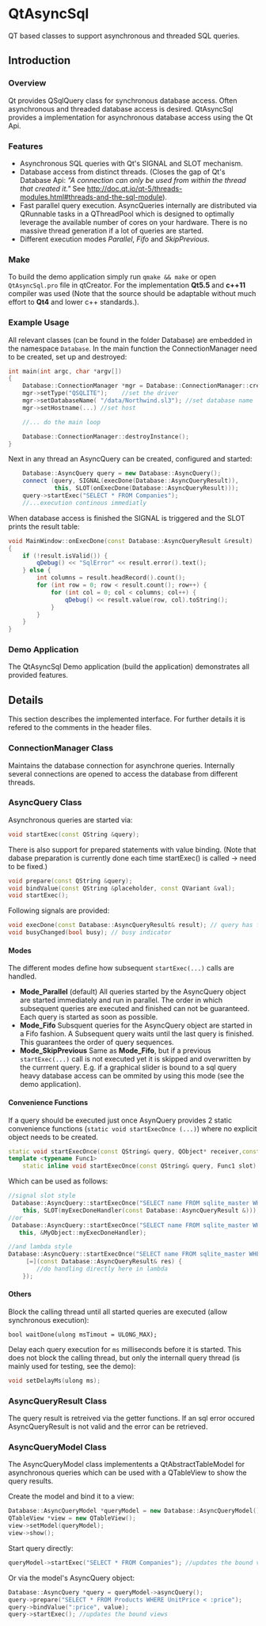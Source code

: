 # QtAsyncSql
QT based classes to support asynchronous and threaded SQL queries.
 
## Introduction

### Overview
Qt provides QSqlQuery class for synchronous database access. Often asynchronous and threaded database access is desired. QtAsyncSql provides a implementation for asynchronous database access using the Qt Api.

### Features 
* Asynchronous SQL queries with Qt's SIGNAL and SLOT mechanism.
* Database access from distinct threads. 
(Closes the gap of Qt's Database Api: *"A connection can only be used from within the thread that created it."* See http://doc.qt.io/qt-5/threads-modules.html#threads-and-the-sql-module).
* Fast parallel query execution. 
AsyncQueries internally are distributed via QRunnable tasks in a QThreadPool which is designed to optimally leverage the available number of cores on your hardware. There is no massive thread generation if a lot of queries are started.
* Different execution modes *Parallel*, *Fifo* and *SkipPrevious*.

### Make
To build the demo application simply run  `qmake && make` or open `QtAsyncSql.pro` file in qtCreator. 
For the implementation **Qt5.5** and **c++11** compiler was used (Note that the source should be adaptable without much effort to **Qt4**  and lower c++ standards.). 


### Example Usage
All relevant classes (can be found in the folder Database) are embedded in the namespace `Database`. In the main function the ConnectionManager need to be created, set up and destroyed:
```cpp
int main(int argc, char *argv[])
{
	Database::ConnectionManager *mgr = Database::ConnectionManager::createInstance();
	mgr->setType("QSQLITE");	//set the driver
	mgr->setDatabaseName( "/data/Northwind.sl3"); //set database name
	mgr->setHostname(...) //set host

	//... do the main loop

	Database::ConnectionManager::destroyInstance();
}
```
Next in any thread an AsyncQuery can be created, configured and started:
```cpp
	Database::AsyncQuery query = new Database::AsyncQuery();
	connect (query, SIGNAL(execDone(Database::AsyncQueryResult)),
			 this, SLOT(onExecDone(Database::AsyncQueryResult)));
	query->startExec("SELECT * FROM Companies");
	//...execution continous immediatly
```

When database access is finished the SIGNAL is triggered and the SLOT prints the result table:

```cpp
void MainWindow::onExecDone(const Database::AsyncQueryResult &result)
{
	if (!result.isValid()) {
		qDebug() << "SqlError" << result.error().text();
	} else {
		int columns = result.headRecord().count();
		for (int row = 0; row < result.count(); row++) {
			for (int col = 0; col < columns; col++) {
				qDebug() << result.value(row, col).toString();
			}
		}
	}
}
```
### Demo Application
The QtAsyncSql Demo application (build the application) demonstrates all provided features.

## Details
This section describes the implemented interface. For further details it is refered to the comments in the header files.

### ConnectionManager Class
Maintains the database connection for asynchrone queries. Internally several connections are opened to access the database from different threads.

### AsyncQuery Class
Asynchronous queries are started via:
```cpp
void startExec(const QString &query);
```
 There is also support for prepared statements with value binding.  (Note that dabase preparation is currently done each time startExec() is called -> need to be fixed.)
```cpp
void prepare(const QString &query);
void bindValue(const QString &placeholder, const QVariant &val);
void startExec();
```
Following signals are provided:
```cpp
void execDone(const Database::AsyncQueryResult& result); // query has finished execution
void busyChanged(bool busy); // busy indicator
```

#### Modes
The different modes define how subsequent `startExec(...)` calls are handled.

* **Mode_Parallel** (default)
 All queries started by the AsyncQuery object are started immediately and run in parallel. The order in which subsequent queries are executed and finished can not be guaranteed. Each query is started as soon as possible. 
* **Mode_Fifo**
Subsquent queries for the AsyncQuery object are started in a Fifo fashion. A Subsequent query waits until the last query is finished. This guarantees the order of query sequences. 
* **Mode_SkipPrevious**
 Same as **Mode_Fifo**, but if a previous `startExec(...)` call is not executed yet it is skipped and overwritten by the currrent query. E.g. if a graphical slider is bound to a sql query heavy database access can be ommited by using this mode (see the demo application).

#### Convenience Functions
If a query should be executed just once AsynQuery provides 2 static convenience functions (`static void startExecOnce
(...)`) where no explicit object needs to be created.
```cpp
static void startExecOnce(const QString& query, QObject* receiver,const char* member);
template <typename Func1>
	static inline void startExecOnce(const QString& query, Func1 slot)
```
Which can be used as follows:

```cpp
//signal slot style
 Database::AsyncQuery::startExecOnce("SELECT name FROM sqlite_master WHERE type='table'",
	this, SLOT(myExecDoneHandler(const Database::AsyncQueryResult &)));
//or
 Database::AsyncQuery::startExecOnce("SELECT name FROM sqlite_master WHERE type='table'",
   this, &MyObject::myExecDoneHandler);

//and lambda style
Database::AsyncQuery::startExecOnce("SELECT name FROM sqlite_master WHERE type='table'",
	 [=](const Database::AsyncQueryResult& res) {
		//do handling directly here in lambda
	});
```

#### Others
Block the calling thread until all started queries are executed (allow synchronous execution):
```
bool waitDone(ulong msTimout = ULONG_MAX);
```
Delay each query execution for `ms` milliseconds before it is started. This does not block the calling thread, but only the internall query thread  (is mainly used for testing, see the demo):
```cpp
void setDelayMs(ulong ms);
```


### AsyncQueryResult Class
The query result is retreived via the getter functions. If an sql error occured AsyncQueryResult is not valid and the error can be retrieved.

### AsyncQueryModel Class
The AsyncQueryModel class implementents a QtAbstractTableModel for asynchronous queries which can be used with a QTableView to show the query results.

Create the model and bind it to a view:
```cpp
Database::AsyncQueryModel *queryModel = new Database::AsyncQueryModel();
QTableView *view = new QTableView();
view->setModel(queryModel);
view->show();
```
Start query directly:
```cpp
queryModel->startExec("SELECT * FROM Companies"); //updates the bound views
```
Or via the model's AsyncQuery object:
```cpp
Database::AsyncQuery *query = queryModel->asyncQuery();
query->prepare("SELECT * FROM Products WHERE UnitPrice < :price");
query->bindValue(":price", value);
query->startExec(); //updates the bound views
```
